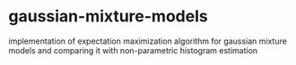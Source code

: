 # gaussian-mixture-models
implementation of expectation maximization algorithm for gaussian mixture models and comparing it with non-parametric histogram estimation

